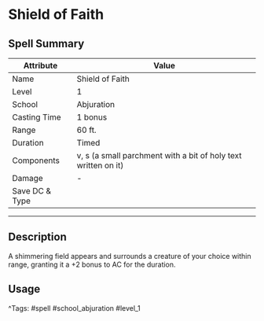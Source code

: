# Shield of Faith

## Spell Summary

| Attribute        | Value                  |
|------------------|------------------------|
| Name             | Shield of Faith                 |
| Level            | 1                |
| School           | Abjuration          |
| Casting Time     | 1 bonus              |
| Range            | 60 ft.            |
| Duration         | Timed             |
| Components       | v, s (a small parchment with a bit of holy text written on it)             |
| Damage           | -               |
| Save DC & Type   |              |

---

## Description

A shimmering field appears and surrounds a creature of your choice within range, granting it a +2 bonus to AC for the duration.

## Usage


^Tags: #spell #school_abjuration #level_1